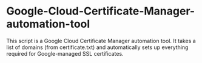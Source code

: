 # Google-Cloud-Certificate-Manager-automation-tool
This script is a Google Cloud Certificate Manager automation tool. It takes a list of domains (from certificate.txt) and automatically sets up everything required for Google-managed SSL certificates.
